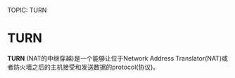 TOPIC: TURN

# TURN

**TURN** (NAT的中继穿越)是一个能够让位于Network Address Translator(NAT)或者防火墙之后的主机接受和发送数据的protocol(协议)。
